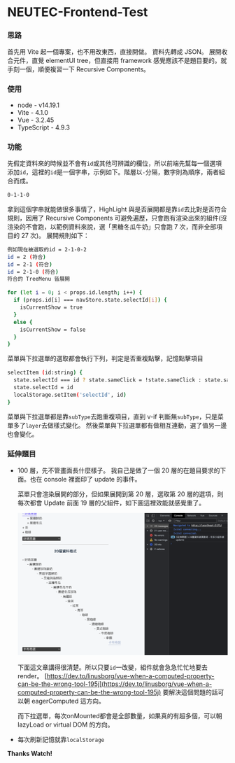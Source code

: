 # NEUTEC-Frontend-Test

### 思路

首先用 Vite 起一個專案，也不用改東西，直接開做。
資料先轉成 JSON。
展開收合元件，直覺 elementUI tree，但直接用 framework 感覺應該不是題目要的。就手刻一個，順便複習一下 Recursive Components。

### 使用

- node - v14.19.1
- Vite - 4.1.0
- Vue - 3.2.45
- TypeScript - 4.9.3

### 功能

先假定資料來的時候並不會有`id`或其他可辨識的欄位，所以前端先幫每一個選項添加`id`，這裡的`id`是一個字串，示例如下。階層以`-`分隔，數字則為順序，兩者組合而成。

```sh
0-1-1-0
```

拿到這個字串就能做很多事情了，HighLight 與是否展開都是靠`id`去比對是否符合規則，因用了 Recursive Components 可避免遍歷，只會跑有渲染出來的組件(沒渲染的不會跑，以範例資料來說，選「黑糖冬瓜牛奶」只會跑 7 次，而非全部項目的 27 次)。
展開規則如下：

```sh
例如現在被選取的id = 2-1-0-2
id = 2 (符合)
id = 2-1 (符合)
id = 2-1-0 (符合)
符合的 TreeMenu 皆展開
```

```sh
for (let i = 0; i < props.id.length; i++) {
  if (props.id[i] === navStore.state.selectId[i]) {
    isCurrentShow = true
  }
  else {
    isCurrentShow = false
  }
}
```

菜單與下拉選單的選取都會執行下列，判定是否重複點擊，記憶點擊項目

```sh
selectItem (id:string) {
  state.selectId === id ? state.sameClick = !state.sameClick : state.sameClick = false
  state.selectId = id
  localStorage.setItem('selectId', id)
}
```

菜單與下拉選單都是靠`subType`去跑重複項目，直到 v-if 判斷無`subType`，只是菜單多了`layer`去做樣式變化。
然後菜單與下拉選單都有做相互連動，選了值另一邊也會變化。

### 延伸題目

- 100 層，先不管畫面長什麼樣子。
  我自己是做了一個 20 層的在題目要求的下面。也在 console 裡面印了 update 的事件。

  菜單只會渲染展開的部分，但如果展開到第 20 層，選取第 20 層的選項，則每次都會 Update 前面 19 層的父組件，如下圖這裡效能就感覺重了。

  ![plot](https://github.com/hooy2003/neutec-fe-tony/blob/main/src/assets/img_1.png)

  下面這文章講得很清楚。所以只要`id`一改變，組件就會急急忙忙地要去render。
  [https://dev.to/linusborg/vue-when-a-computed-property-can-be-the-wrong-tool-195j](https://dev.to/linusborg/vue-when-a-computed-property-can-be-the-wrong-tool-195j)
  要解決這個問題的話可以朝 eagerComputed 這方向。

  而下拉選單，每次onMounted都會是全部數量，如果真的有超多個，可以朝 lazyLoad or virtual DOM 的方向。

- 每次刷新記憶就靠`localStorage`

**Thanks Watch!**
